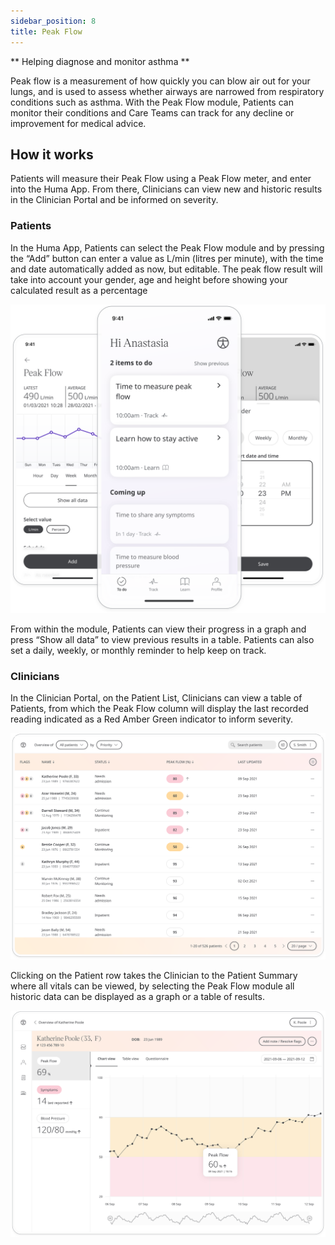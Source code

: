 ```yaml
---
sidebar_position: 8
title: Peak Flow
---
```


** Helping diagnose and monitor asthma **

Peak flow is a measurement of how quickly you can blow air out for your lungs, and is used to assess whether airways are narrowed from respiratory conditions such as asthma. With the Peak Flow module, Patients can monitor their conditions and Care Teams can track for any decline or improvement for medical advice.

## How it works

Patients will measure their Peak Flow using a Peak Flow meter, and enter into the Huma App. From there, Clinicians can view new and historic results in the Clinician Portal and be informed on severity. 

### Patients

In the Huma App, Patients can select the Peak Flow module and by pressing the “Add” button can enter a value as L/min (litres per minute), with the time and date automatically added as now, but editable. The peak flow result will take into account your gender, age and height before showing your calculated result as a percentage

![Adding a peak flow reading to the Huma App](./assets/peak-flow.svg)

From within the module, Patients can view their progress in a graph and press “Show all data” to view previous results in a table. Patients can also set a daily, weekly, or monthly reminder to help keep on track.

### Clinicians

In the Clinician Portal, on the Patient List, Clinicians can view a table of Patients, from which the Peak Flow column will display the last recorded reading indicated as a Red Amber Green indicator to inform severity.

![Viewing a patients peak flow from the clinician portal](./assets/cp-patient-list-peak-flow.svg)

Clicking on the Patient row takes the Clinician to the Patient Summary where all vitals can be viewed, by selecting the Peak Flow module all historic data can be displayed as a graph or a table of results.

![Viewing a patients peak flow from the clinician portal](./assets/cp-modules-details-peak-flow.svg)